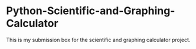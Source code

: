 # Python-Scientific-and-Graphing-Calculator
This is my submission box for the scientific and graphing calculator project. 
